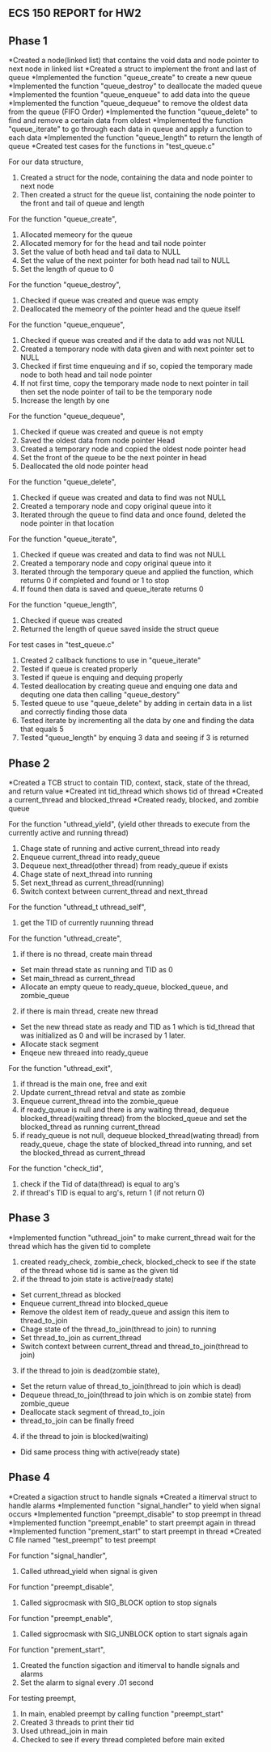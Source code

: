 ## ECS 150 REPORT for HW2

## Phase 1

*Created a node(linked list) that contains the void data and node pointer to next node in linked list
*Created a struct to implement the front and last of queue
*Implemented the function "queue_create" to create a new queue
*Implemented the function "queue_destroy" to deallocate the maded queue
*Implemented the fcuntion "queue_enqueue" to add data into the queue
*Implemented the function "queue_dequeue" to remove the oldest data from the queue (FIFO Order)
*Implemented the function "queue_delete" to find and remove a certain data from oldest
*Implemented the function "queue_iterate" to go through each data in queue and apply a function to each data
*Implemented the function "queue_length" to return the length of queue
*Created test cases for the functions in "test_queue.c"

For our data structure,
1. Created a struct for the node, containing the data and node pointer to next node
2. Then created a struct for the queue list, containing the node pointer to the front and tail of queue and length

For the function "queue_create",
1. Allocated memeory for the queue
2. Allocated memory for for the head and tail node pointer
3. Set the value of both head and tail data to NULL
4. Set the value of the next pointer for both head nad tail to NULL
5. Set the length of queue to 0

For the function "queue_destroy",
1. Checked if queue was created and queue was empty
2. Deallocated the memeory of the pointer head and the queue itself

For the function "queue_enqueue",
1. Checked if queue was created and if the data to add was not NULL
2. Created a temporary node with data given and with next pointer set to NULL
3. Checked if first time enqueuing and if so, copied the temporary made node to both head and tail node pointer
4. If not first time, copy the temporary made node to next pointer in tail then set the node pointer of tail to be the temporary node
5. Increase the length by one

For the function "queue_dequeue", 
1. Checked if queue was created and queue is not empty
2. Saved the oldest data from node pointer Head 
3. Created a temporary node and copied the oldest node pointer head
4. Set the front of the queue to be the next pointer in head
5. Deallocated the old node pointer head

For the function "queue_delete",
1. Checked if queue was created and data to find was not NULL
2. Created a temporary node and copy original queue into it
3. Iterated through the queue to find data and once found, deleted the node pointer in that location

For the function "queue_iterate",
1. Checked if queue was created and data to find was not NULL
2. Created a temporary node and copy original queue into it
3. Iterated through the temporary queue and applied the function, which returns 0 if completed and found or 1 to stop
4. If found then data is saved and queue_iterate returns 0

For the function "queue_length", 
1. Checked if queue was created
2. Returned the length of queue saved inside the struct queue

For test cases in "test_queue.c"
1. Created 2 callback functions to use in "queue_iterate"
2. Tested if queue is created properly
3. Tested if queue is enquing and dequing properly
4. Tested deallocation by creating queue and enquing one data and dequting one data then calling "queue_destory"
5. Tested queue to use "queue_delete" by adding in certain data in a list and correctly finding those data
6. Tested iterate by incrementing all the data by one and finding the data that equals 5
7. Tested "queue_length" by enquing 3 data and seeing if 3 is returned 


## Phase 2
*Created a TCB struct to contain TID, context, stack, state of the thread, and return value
*Created int tid_thread which shows tid of thread
*Created a current_thread and blocked_thread
*Created ready, blocked, and zombie queue

For the function "uthread_yield",
(yield other threads to execute from the currently active and running thread)
1. Chage state of running and active current_thread into ready
2. Enqueue current_thread into ready_queue
3. Dequeue next_thread(other thread) from ready_queue if exists   
4. Chage state of next_thread into running 
5. Set next_thread as current_thread(running)
6. Switch context between current_thread and next_thread

For the function "uthread_t uthread_self",
1. get the TID of currently ruunning thread

For the function "uthread_create",
1. if there is no thread, create main thread
  - Set main thread state as running and TID as 0
  - Set main_thread as current_thread
  - Allocate an empty queue to ready_queue, blocked_queue, and zombie_queue
  
2. if there is main thread, create new thread
  - Set the new thread state as ready and TID as 1 which is tid_thread that was initialized as 0 and will be incrased by 1 later.
  - Allocate stack segment 
  - Enqeue new threaed into ready_queue

For the function "uthread_exit",
1. if thread is the main one, free and exit
2. Update current_thread retval and state as zombie
3. Enqueue current_thread into the zombie_queue
4. if ready_queue is null and there is any waiting thread, dequeue blocked_thread(waiting thread) from the blocked_queue and set the blocked_thread as running current_thread
5. if ready_queue is not null, dequeue blocked_thread(wating thread) from ready_queue, chage the state of blocked_thread into running, and set the blocked_thread as current_thread 

For the function "check_tid",
1. check if the Tid of data(thread) is equal to arg's
2. if thread's TID is equal to arg's, return 1 (if not return 0)

## Phase 3

*Implemented function "uthread_join" to make current_thread wait for the thread which has the given tid to complete

1. created ready_check, zombie_check, blocked_check to see if the state of the thread whose tid is same as the given tid
2. if the thread to join state is active(ready state)
  - Set current_thread as blocked
  - Enqueue current_thread into blocked_queue
  - Remove the oldest item of ready_queue and assign this item to thread_to_join
  - Chage state of the thread_to_join(thread to join) to running 
  - Set thread_to_join as current_thread
  - Switch context between current_thread and thread_to_join(thread to join)
3. if the thread to join is dead(zombie state),
  - Set the return value of thread_to_join(thread to join which is dead)
  - Dequeue thread_to_join(thread to join which is on zombie state) from zombie_queue
  - Deallocate stack segment of thread_to_join
  - thread_to_join can be finally freed
4. if the thread to join is blocked(waiting)
  - Did same process thing with active(ready state)

  
## Phase 4

*Created a sigaction struct to handle signals
*Created a itimerval struct to handle alarms
*Implemented function "signal_handler" to yield when signal occurs
*Implemented function "preempt_disable" to stop preempt in thread
*Implemented function "preempt_enable" to start preempt again in thread
*Implemented function "prement_start" to start preempt in thread 
*Created C file named "test_preempt" to test preempt

For function "signal_handler",
1. Called uthread_yield when signal is given

For function "preempt_disable",
1. Called sigprocmask with SIG_BLOCK option to stop signals

For function "preempt_enable", 
1. Called sigprocmask with SIG_UNBLOCK option to start signals again

For function "prement_start", 
1. Created the function sigaction and itimerval to handle signals and alarms
2. Set the alarm to signal every .01 second

For testing preempt,
1. In main, enabled preempt by calling function "preempt_start"
2. Created 3 threads to print their tid
3. Used uthread_join in main
4. Checked to see if every thread completed before main exited